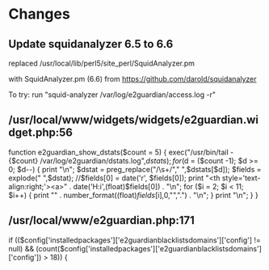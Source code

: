 # Changes

## Update squidanalyzer 6.5 to 6.6
replaced /usr/local/lib/perl5/site_perl/SquidAnalyzer.pm

with SquidAnalyzer.pm (6.6) from https://github.com/darold/squidanalyzer

To try: run "squid-analyzer /var/log/e2guardian/access.log -r"

## /usr/local/www/widgets/widgets/e2guardian.widget.php:56
function e2guardian_show_dstats($count = 5) {
	exec("/usr/bin/tail -{$count} /var/log/e2guardian/dstats.log",$dstats);
	for ($d = ($count -1); $d >= 0; $d--) {
		print "<tr>\n";
		$dstat = preg_replace("/\s+/"," ",$dstats[$d]);
		$fields = explode(" ",$dstat);
		//$fields[0] = date('r', $fields[0]);
		print "<th style='text-align:right;'><a>" . date('H:i',(float)$fields[0]) . "</a></th>\n";
		for ($i = 2; $i < 11; $i++) {
			print "<th style='text-align:right;'><a>" . number_format((float)$fields[$i],0,"",".") . "</a></th>\n";
		}
		print "</tr>\n";
	}
}

##  /usr/local/www/e2guardian.php:171
if (($config['installedpackages']['e2guardianblacklistsdomains']['config'] != null) && (count($config['installedpackages']['e2guardianblacklistsdomains']['config']) > 18)) {
